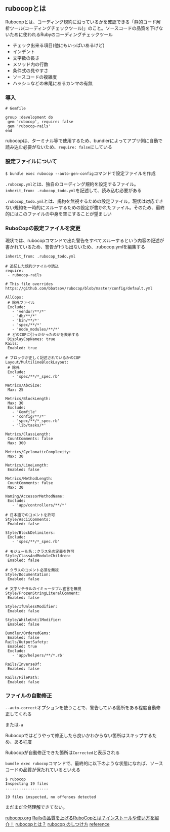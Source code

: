 ## rubocopとは

Rubocopとは、コーディング規約に沿っているかを確認できる「静的コード解析ツール(コーディングチェックツール)」のこと。ソースコードの品質を下げないために使われるRubyのコーディングチェックツール

- チェック出来る項目(他にもいっぱいあるけど)
 - インデント
 - 文字数の長さ
 - メソッド内の行数
 - 条件式の見やすさ
 - ソースコードの複雑度
 - ハッシュなどの末尾にあるカンマの有無

### 導入

```
# Gemfile

group :development do
 gem 'rubocop', require: false
 gem 'rubocop-rails'
end
```

rubocopは、ターミナル等で使用するため、bundlerによってアプリ側に自動で読み込む必要がないため、`require: false`にしている

### 設定ファイルについて

`$ bundle exec rubocop --auto-gen-config`コマンドで設定ファイルを作成

`.rubocop.yml`とは、独自のコーディング規約を設定するファイル。`inherit_from: .rubocop_todo.yml`を記述して、読み込む必要がある

`.rubocop_todo.yml`とは、規約を無視するための設定ファイル。現状は対応できない規約を一時的にスルーするための設定が書かれたファイル。そのため、最終的にはこのファイルの中身を空にすることが望ましい

### RuboCopの設定ファイルを変更

現状では、rubocopコマンドで出た警告をすべてスルーするという内容の記述が書かれているため、警告が1つも出ないため、.rubocop.ymlを編集する

```
inherit_from: .rubocop_todo.yml

# 追記した規約ファイルの読込
require:
 - rubocop-rails

# This file overrides https://github.com/bbatsov/rubocop/blob/master/config/default.yml

AllCops:
 # 除外ファイル
 Exclude:
   - 'vendor/**/*'
   - 'db/**/*'
   - 'bin/**/*'
   - 'spec/**/*'
   - 'node_modules/**/*'
 # どのCOPに引っかかったのかを表示する
 DisplayCopNames: true
Rails:
 Enabled: true

# ブロックが正しく記述されているかのCOP
Layout/MultilineBlockLayout:
 # 除外
 Exclude:
   - 'spec/**/*_spec.rb'

Metrics/AbcSize:
 Max: 25

Metrics/BlockLength:
 Max: 30
 Exclude:
   - 'Gemfile'
   - 'config/**/*'
   - 'spec/**/*_spec.rb'
   - 'lib/tasks/*'

Metrics/ClassLength:
 CountComments: false
 Max: 300

Metrics/CyclomaticComplexity:
 Max: 30

Metrics/LineLength:
 Enabled: false

Metrics/MethodLength:
 CountComments: false
 Max: 30

Naming/AccessorMethodName:
 Exclude:
   - 'app/controllers/**/*'

# 日本語でのコメントを許可
Style/AsciiComments:
 Enabled: false

Style/BlockDelimiters:
 Exclude:
   - 'spec/**/*_spec.rb'

# モジュール名::クラス名の定義を許可
Style/ClassAndModuleChildren:
 Enabled: false

# クラスのコメント必須を無視
Style/Documentation:
 Enabled: false

# 文字リテラルのイミュータブル宣言を無視
Style/FrozenStringLiteralComment:
 Enabled: false

Style/IfUnlessModifier:
 Enabled: false

Style/WhileUntilModifier:
 Enabled: false

Bundler/OrderedGems:
 Enabled: false
Rails/OutputSafety:
 Enabled: true
 Exclude:
   - 'app/helpers/**/*.rb'

Rails/InverseOf:
 Enabled: false

Rails/FilePath:
 Enabled: false
```

### ファイルの自動修正

`--auto-correct`オプションを使うことで、警告している箇所をある程度自動修正してくれる

または`-a`

Rubocopではどうやって修正したら良いかわからない箇所はスキップするため、ある程度

Rubocopが自動修正できた箇所は`Corrected`と表示される

`bundle exec rubocop`コマンドで、最終的に以下のような状態になれば、ソースコードの品質が保たれているといえる

```
$ rubocop
Inspecting 19 files
...................

19 files inspected, no offenses detected
```

まだまだ全然理解できてない。

[rubocop.org](https://rubocop.org/)
[Railsの品質を上げるRuboCopとは？インストールや使い方を紹介！](https://kitsune.blog/rails-rubocop)
[rubocopとは？](https://qiita.com/freestylehh46/items/f8dae4b962df681ed2ad)
[rubocop のしつけ方](https://blog.onk.ninja/2015/10/27/rubocop-getting-started)
[reference](https://qiita.com/piggydev/items/074e020e07af7ebc872d)